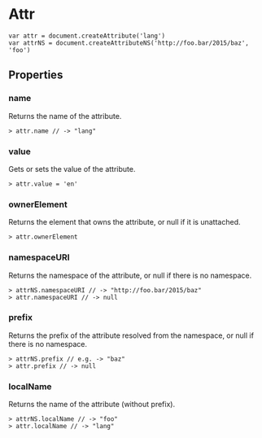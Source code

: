 # Attr

```
var attr = document.createAttribute('lang')
var attrNS = document.createAttributeNS('http://foo.bar/2015/baz', 'foo')
```

## Properties

### name

Returns the name of the attribute.

```
> attr.name // -> "lang"
```

### value

Gets or sets the value of the attribute.

```
> attr.value = 'en'
```

### ownerElement

Returns the element that owns the attribute, or null if it is unattached.

```
> attr.ownerElement
```

### namespaceURI

Returns the namespace of the attribute, or null if there is no namespace.

```
> attrNS.namespaceURI // -> "http://foo.bar/2015/baz"
> attr.namespaceURI // -> null
```

### prefix

Returns the prefix of the attribute resolved from the namespace, or null if there is no namespace.

```
> attrNS.prefix // e.g. -> "baz"
> attr.prefix // -> null
```

### localName

Returns the name of the attribute (without prefix).

```
> attrNS.localName // -> "foo"
> attr.localName // -> "lang"
```
